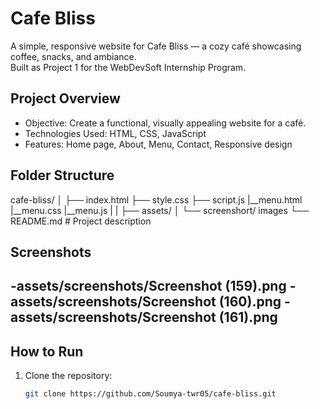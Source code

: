 # Cafe Bliss

A simple, responsive website for Cafe Bliss — a cozy café showcasing coffee, snacks, and ambiance.  
Built as Project 1 for the WebDevSoft Internship Program.

## Project Overview

- Objective: Create a functional, visually appealing website for a café.
- Technologies Used: HTML, CSS, JavaScript
- Features: Home page, About, Menu, Contact, Responsive design

## Folder Structure

cafe-bliss/
│
├── index.html
├── style.css
├── script.js
|__menu.html
|__menu.css
|__menu.js
|
|
├── assets/
│   └── screenshort/ images
└── README.md  # Project description

## Screenshots

-assets/screenshots/Screenshot (159).png
-assets/screenshots/Screenshot (160).png
-assets/screenshots/Screenshot (161).png
-----

## How to Run

1. Clone the repository:  
   ```bash
   git clone https://github.com/Soumya-twr05/cafe-bliss.git
